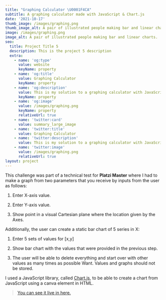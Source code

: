 ```yaml
---
title: "Graphing Calculator \U0001F4CA"
subtitle: A graphing calculator made with JavaScript & Chart.js
date: '2021-10-17'
thumb_image: /images/graphing.png
thumb_image_alt: A pair of illustrated people making bar and linear charts.
image: /images/graphing.png
image_alt: A pair of illustrated people making bar and linear charts.
seo:
  title: Project Title 5
  description: This is the project 5 description
  extra:
    - name: 'og:type'
      value: website
      keyName: property
    - name: 'og:title'
      value: Graphing Calculator
      keyName: property
    - name: 'og:description'
      value: This is my solution to a graphing calculator with JavaScript
      keyName: property
    - name: 'og:image'
      value: /images/graphing.png
      keyName: property
      relativeUrl: true
    - name: 'twitter:card'
      value: summary_large_image
    - name: 'twitter:title'
      value: Graphing Calculator
    - name: 'twitter:description'
      value: This is my solution to a graphing calculator with JavaScript
    - name: 'twitter:image'
      value: /images/graphing.png
      relativeUrl: true
layout: project
---
```

This challenge was part of a technical test for **Platzi Master** where I had to make a graph from two parameters that you receive by inputs from the user as follows: 

1.  Enter X-axis value.

2.  Enter Y-axis value.

3.  Show point in a visual Cartesian plane where the location given by the Axes. 

Additionally, the user can create a static bar chart of 5 series in X: 

1.  Enter 5 sets of values for \[x,y] 

2.  Show bar chart with the values that were provided in the previous step. 

3.  The user will be able to delete everything and start over with other values as many times as possible Want. Values and graphs should not be stored.

I used a JavaScript library, called [Chart.js](https://www.chartjs.org/), to be able to create a chart from JavaScript using a canva element in HTML.

> [You can see it live in here.](https://emlez.github.io/Graphing-in-JS/)
